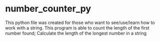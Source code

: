 # number_counter_py
This python file was created for those who want to see/use/learn how to work with a string. This program is able to count the length of the first number found; Calculate the length of the longest number in a string
